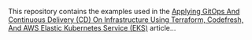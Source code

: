 This repository contains the examples used in the [Applying GitOps And Continuous Delivery (CD) On Infrastructure Using Terraform, Codefresh, And AWS Elastic Kubernetes Service (EKS)](https://codefresh.io/continuous-deployment/applying-gitops-continuous-delivery-cd-infrastructure-using-terraform-codefresh-aws-elastic-kubernetes-service-eks/) article...
